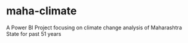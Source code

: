 # maha-climate
A Power BI Project focusing on climate change analysis of Maharashtra State for past 51 years
